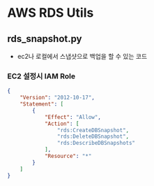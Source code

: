 # AWS RDS Utils

## rds_snapshot.py
- ec2나 로컬에서 스냅샷으로 백업을 할 수 있는 코드

### EC2 설정시 IAM Role

```json
{
    "Version": "2012-10-17",
    "Statement": [
        {
            "Effect": "Allow",
            "Action": [
                "rds:CreateDBSnapshot",
                "rds:DeleteDBSnapshot",
                "rds:DescribeDBSnapshots"
            ],
            "Resource": "*"
        }
    ]
}
```